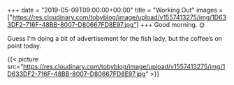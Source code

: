 +++
date = "2019-05-09T09:00:00+00:00"
title = "Working Out"
images = ["https://res.cloudinary.com/tobyblog/image/upload/v1557413275/img/1D633DF2-716F-48BB-8007-D80667FD8E97.jpg"]
+++
Good morning. 🌞 

Guess I’m doing a bit of advertisement for the fish lady, but the coffee’s on point today.

{{< picture src="https://res.cloudinary.com/tobyblog/image/upload/v1557413275/img/1D633DF2-716F-48BB-8007-D80667FD8E97.jpg" >}}
